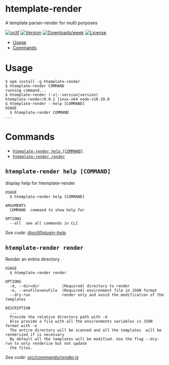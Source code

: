 htemplate-render
===============

A template parser-render for multi purposes

[![oclif](https://img.shields.io/badge/cli-oclif-brightgreen.svg)](https://oclif.io)
[![Version](https://img.shields.io/npm/v/htemplate-render.svg)](https://npmjs.org/package/htemplate-render)
[![Downloads/week](https://img.shields.io/npm/dw/htemplate-render.svg)](https://npmjs.org/package/htemplate-render)
[![License](https://img.shields.io/npm/l/htemplate-render.svg)](https://github.com/joaquin767/template-parser/htemplate-render/blob/master/package.json)

<!-- toc -->
* [Usage](#usage)
* [Commands](#commands)
<!-- tocstop -->
# Usage
<!-- usage -->
```sh-session
$ npm install -g htemplate-render
$ htemplate-render COMMAND
running command...
$ htemplate-render (-v|--version|version)
htemplate-render/0.0.1 linux-x64 node-v10.19.0
$ htemplate-render --help [COMMAND]
USAGE
  $ htemplate-render COMMAND
...
```
<!-- usagestop -->
# Commands
<!-- commands -->
* [`htemplate-render help [COMMAND]`](#htemplate-render-help-command)
* [`htemplate-render render`](#htemplate-render-render)

## `htemplate-render help [COMMAND]`

display help for htemplate-render

```
USAGE
  $ htemplate-render help [COMMAND]

ARGUMENTS
  COMMAND  command to show help for

OPTIONS
  --all  see all commands in CLI
```

_See code: [@oclif/plugin-help](https://github.com/oclif/plugin-help/blob/v3.2.0/src/commands/help.ts)_

## `htemplate-render render`

Render an entire directory

```
USAGE
  $ htemplate-render render

OPTIONS
  -d, --dir=dir          (Required) directory to render
  -e, --envFile=envFile  (Required) environment file in JSON format
  --dry-run              render only and avoid the modification of the templates

DESCRIPTION
  ...
  Provide the relative directory path with -d
  Also provide a file with all the environments variables in JSON format with -e
  The entire directory will be scanned and all the templates  will be renderized if is necessary
  By default all the templates will be modified. Use the flag --dry-run to only renderize but not update
  the files.
```

_See code: [src/commands/render.js](https://github.com/joaquin767/htemplate-render/blob/v0.0.1/src/commands/render.js)_
<!-- commandsstop -->

